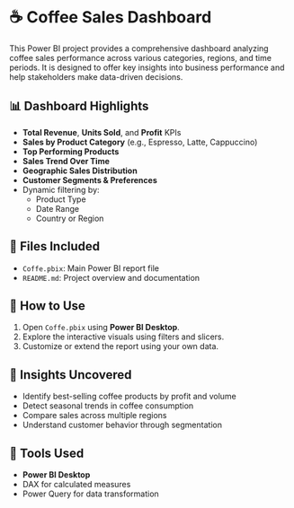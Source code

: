 # ☕ Coffee Sales Dashboard

This Power BI project provides a comprehensive dashboard analyzing coffee sales performance across various categories, regions, and time periods. It is designed to offer key insights into business performance and help stakeholders make data-driven decisions.

## 📊 Dashboard Highlights

- **Total Revenue**, **Units Sold**, and **Profit** KPIs
- **Sales by Product Category** (e.g., Espresso, Latte, Cappuccino)
- **Top Performing Products**
- **Sales Trend Over Time**
- **Geographic Sales Distribution**
- **Customer Segments & Preferences**
- Dynamic filtering by:
  - Product Type
  - Date Range
  - Country or Region

## 📁 Files Included

- `Coffe.pbix`: Main Power BI report file
- `README.md`: Project overview and documentation

## 🚀 How to Use

1. Open `Coffe.pbix` using **Power BI Desktop**.
2. Explore the interactive visuals using filters and slicers.
3. Customize or extend the report using your own data.

## 🧠 Insights Uncovered

- Identify best-selling coffee products by profit and volume
- Detect seasonal trends in coffee consumption
- Compare sales across multiple regions
- Understand customer behavior through segmentation

## 🔧 Tools Used

- **Power BI Desktop**
- DAX for calculated measures
- Power Query for data transformation

